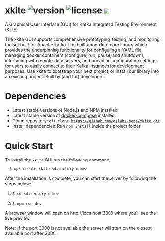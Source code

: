 # xkite ![version](https://img.shields.io/badge/version-1.0.0-blue.svg) ![license](https://img.shields.io/badge/license-MIT-blue.svg) <a href="https://xkite.io/"><img src="https://img.shields.io/twitter/url/http/shields.io.svg?style=social" /></a>

A Graphical User Interface (GUI) for Kafka Integrated Testing Environment (KITE)

The xkite GUI supports comprehensive prototyping, testing, and monitoring toolset built for Apache Kafka. It is built upon xkite-core library which provides the underpinning functionality for configuring a YAML file, managing docker containers (configure, run, pause, and shutdown), interfacing with remote xkite servers, and providing configuration settings for users to easily connect to their Kafka instances for development purposes. Use xkite to bootstrap your next project, or install our library into an existing project. Built by (and for) developers.

# Dependencies

- Latest stable versions of Node.js and NPM installed
- Latest stable version of <a href="https://docs.docker.com/compose/install/">docker-compose</a> installed.
- Clone repository: <code>git clone https://github.com/oslabs-beta/xkite.git</code>
- Install dependencies: Run <code>npm install</code> inside the project folder

# Quick Start

To install the <code>xkite</code> GUI run the following command:

```sh
  $ npx create-xkite <directory-name>
```

After the installation is complete, you can start the server by following the steps below:

1. ```sh
   $ cd <directory-name>
   ```
2. ```sh
   $ npm run dev
   ```

A browser window will open on http://localhost:3000 where you'll see the live preview.

Note: If the port 3000 is not available the server will start on the closest available port after 3000.
